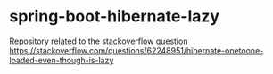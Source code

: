 # spring-boot-hibernate-lazy
Repository related to the stackoverflow question https://stackoverflow.com/questions/62248951/hibernate-onetoone-loaded-even-though-is-lazy
